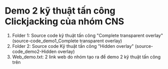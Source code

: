 # Demo 2 kỹ thuật tấn công Clickjacking của nhóm CNS
1. Folder 1: Source code kỹ thuật tấn công "Complete transparent overlay" (source-code_demo1_Complete transparent overlay)
2. Folder 2: Source code Kỹ thuật tấn công "Hidden overlay" (source-code_demo2-Hidden overlay)
3. Web_demo.txt: 2 link web do nhóm tạo ra để demo 2 kỹ thuật tấn công trên
